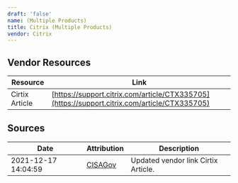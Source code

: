 ```yaml
---
draft: 'false'
name: (Multiple Products)
title: Citrix (Multiple Products)
vendor: Citrix
---
```


## Vendor Resources
| Resource | Link |
| --- | --- |
| Cirtix Article | [https://support.citrix.com/article/CTX335705](https://support.citrix.com/article/CTX335705) |



## Sources
| Date | Attribution | Description |
| --- | --- | --- |
| 2021-12-17 14:04:59 | [CISAGov](https://raw.githubusercontent.com/cisagov/log4j-affected-db/develop/README.md) | Updated vendor link Cirtix Article.  |
